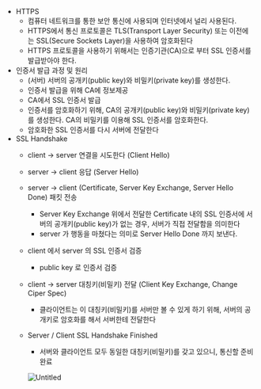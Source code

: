 - HTTPS
    - 컴퓨터 네트워크를 통한 보안 통신에 사용되며 인터넷에서 널리 사용된다.
    - HTTPS에서 통신 프로토콜은 TLS(Transport Layer Security) 또는 이전에는 SSL(Secure Sockets Layer)을 사용하여 암호화된다
    - HTTPS 프로토콜을 사용하기 위해서는 인증기관(CA)으로 부터 SSL 인증서를 발급받아야 한다.
- 인증서 발급 과정 및 원리
    - (서버) 서버의 공개키(public key)와 비밀키(private key)를 생성한다.
    - 인증서 발급을 위해 CA에 정보제공
    - CA에서 SSL 인증서 발급
    - 인증서를 암호화하기 위해, CA의 공개키(public key)와 비밀키(private key)를 생성한다. CA의 비밀키를 이용해 SSL 인증서를 암호화한다.
    - 암호화한 SSL 인증서를 다시 서버에 전달한다
- SSL Handshake
    - client → server 연결을 시도한다 (Client Hello)
    - server → client 응답 (Server Hello)
    - server → client (Certificate,  Server Key Exchange,  Server Hello Done) 패킷 전송
        - Server Key Exchange 위에서 전달한 Certificate 내의 SSL 인증서에 서버의 공개키(public key)가 없는 경우, 서버가 직접 전달함을 의미한다
        - server 가 행동을 마쳤다는 의미로 Server Hello Done 까지 보낸다.
    - client 에서 server 의 SSL 인증서 검증
        - public key 로 인증서 검증
    - client → server 대칭키(비밀키) 전달 (Client Key Exchange, Change Ciper Spec)
        - 클라이언트는 이 대칭키(비밀키)를 서버만 볼 수 있게 하기 위해, 서버의 공개키로 암호화를 해서 서버한테 전달한다
    - Server / Client SSL Handshake Finished
        - 서버와 클라이언트 모두 동일한 대칭키(비밀키)를 갖고 있으니, 통신할 준비 완료
        
        ![Untitled](https://prod-files-secure.s3.us-west-2.amazonaws.com/9bf36ad3-0719-431a-b1e2-3f429aeb690d/ea5076e3-8d66-46a2-a99a-a78e2b7df243/Untitled.png)